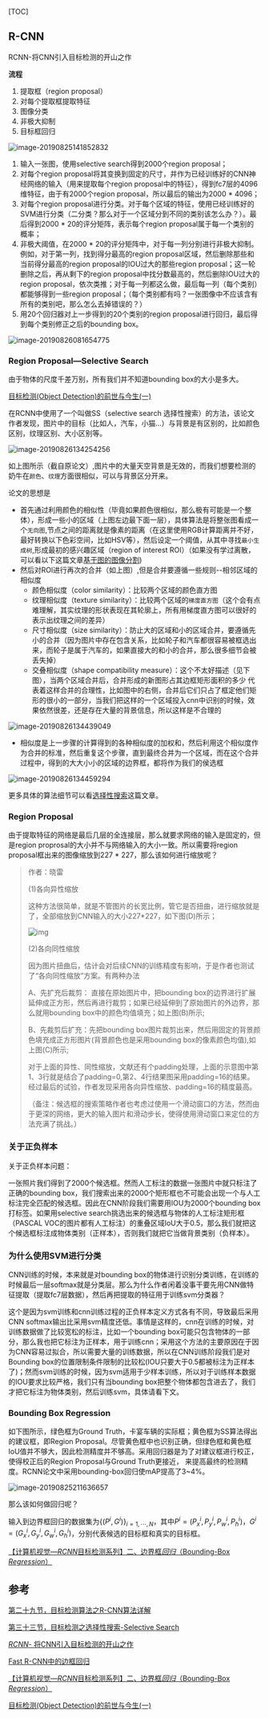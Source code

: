 

[TOC]

## R-CNN

RCNN-将CNN引入目标检测的开山之作

**流程**

1. 提取框（region proposal）
2. 对每个提取框提取特征
3. 图像分类
4. 非极大抑制
5. 目标框回归



![image-20190825141852832](../../assets/RCNN.assert/image-20190825141852832.png)



1. 输入一张图，使用selective search得到2000个region proposal；
2. 对每个region proposal将其变换到固定的尺寸，并作为已经训练好的CNN神经网络的输入（用来提取每个region proposal中的特征），得到fc7层的4096维特征，由于有2000个region proposal，所以最后的输出为2000 * 4096；
3. 对每个region proposal进行分类。对于每个区域的特征，使用已经训练好的SVM进行分类（二分类？那么对于一个区域分到不同的类别该怎么办？）。最后得到2000 * 20的评分矩阵，表示每个region proposal属于每一个类别的概率；
4. 非极大阈值，在2000 * 20的评分矩阵中，对于每一列分别进行非极大抑制。例如，对于第一列，找到得分最高的region proposal区域，然后删除那些和当前得分最高的region proposal的IOU过大的那些region proposal；这一轮删除之后，再从剩下的region proposal中找分数最高的，然后删除IOU过大的region proposal，依次类推；对于每一列都这么做，最后每一列（每个类别）都能够得到一些region proposal；（每个类别都有吗？一张图像中不应该含有所有的类别吧，那么怎么去掉错误的？）
5. 用20个回归器对上一步得到的20个类别的region proposal进行回归，最后得到每个类别修正之后的bounding box。



![image-20190826081654775](../../assets/RCNN.assert/image-20190826081654775.png)



### Region Proposal—Selective Search

由于物体的尺度千差万别，所有我们并不知道bounding box的大小是多大。

[目标检测(Object Detection)的前世与今生(一)](https://segmentfault.com/a/1190000016138673)



在RCNN中使用了一个叫做SS（selective search 选择性搜索）的方法，该论文作者发现，图片中的目标（比如人，汽车，小猫...）与背景是有区别的，比如颜色区别，纹理区别、大小区别等。

![image-20190826134254256](../../assets/RCNN.assert/image-20190826134254256.png)

如上图所示（截自原论文）,图片中的大量天空背景是无效的，而我们想要检测的奶牛在`颜色`、`纹理`方面很相似，可以与背景区分开来。

论文的思想是

- 首先通过利用颜色的相似性（毕竟如果颜色很相似，那么极有可能是一个整体），形成一些小的区域（上图左边最下面一层），具体算法是将整张图看成一个`无向图`,节点之间的距离就是像素的距离（在这里使用RGB计算距离并不好，最好转换以下色彩空间，比如HSV等），然后设定一个阈值，从其中寻找`最小生成树`,形成最初的感兴趣区域（region of interest ROI）（如果没有学过离散，可以看以下这篇文章[基于图的图像分割](https://blog.csdn.net/guoyunfei20/article/details/78727972))
- 然后对ROl进行再次的合并（如上图）,但是合并要遵循一些规则--相邻区域的相似度
  - 颜色相似度（color similarity）：比较两个区域的颜色直方图
  - 纹理相似度（texture similarity）：比较两个区域的`梯度直方图`（这个会有点难理解，其实纹理的形状表现在其轮廓上，所有用梯度直方图可以很好的表示出纹理之间的差异）
  - 尺寸相似度（size similarity）：防止大的区域和小的区域合并，要遵循先小的合并（因为图片中存在包含关系，比如轮子和汽车都很容易被框选出来，而轮子是属于汽车的，如果直接大的和小的合并，那么很多细节会被丢失掉）
  - 交叠相似度（shape compatibility measure）：这个不太好描述（见下图），当两个区域合并后，合并形成的新图形占其边框矩形面积的多少 代表着这样合并的合理性，比如图中的右侧，合并后它们只占了框定他们矩形的很小的一部分，当我们把这样的一个区域投入cnn中识别的时候，效果依然很差，还是存在大量的背景信息，所以这样是不合理的



![image-20190826134439049](../../assets/RCNN.assert/image-20190826134439049.png)



- 相似度是上一步骤的计算得到的各种相似度的加权和，然后利用这个相似度作为合并的标准，然后重复这个步骤，直到最终合并为一个区域，而在这个合并过程中，得到的大大小小的区域的边界框，都将作为我们的侯选框

![image-20190826134459294](../../assets/RCNN.assert/image-20190826134459294.png)



更多具体的算法细节可以看[选择性搜索](https://blog.csdn.net/guoyunfei20/article/details/78723646)这篇文章。



### Region Proposal

由于提取特征的网络是最后几层的全连接层，那么就要求网络的输入是固定的，但是region proprosal的大小并不与网络输入的大小一致。所以需要将region proposal框出来的图像缩放到227 * 227，那么该如何进行缩放呢？



> 作者：晓雷
>
> 
>
> (1)各向异性缩放
>
> 这种方法很简单，就是不管图片的长宽比例，管它是否扭曲，进行缩放就是了，全部缩放到CNN输入的大小227*227，如下图(D)所示；
>
> ![img](../../assets/RCNN.assert/v2-59449e8409b943f384c4cc3bf789d8b9_b.png)
>
> 
>
> (2)各向同性缩放
>
> 因为图片扭曲后，估计会对后续CNN的训练精度有影响，于是作者也测试了“各向同性缩放”方案。有两种办法
>
> A、先扩充后裁剪： 直接在原始图片中，把bounding box的边界进行扩展延伸成正方形，然后再进行裁剪；如果已经延伸到了原始图片的外边界，那么就用bounding box中的颜色均值填充；如上图(B)所示;
>
> B、先裁剪后扩充：先把bounding box图片裁剪出来，然后用固定的背景颜色填充成正方形图片(背景颜色也是采用bounding box的像素颜色均值),如上图(C)所示;
>
> 对于上面的异性、同性缩放，文献还有个padding处理，上面的示意图中第1、3行就是结合了padding=0,第2、4行结果图采用padding=16的结果。经过最后的试验，作者发现采用各向异性缩放、padding=16的精度最高。
>
> （备注：候选框的搜索策略作者也考虑过使用一个滑动窗口的方法，然而由于更深的网络，更大的输入图片和滑动步长，使得使用滑动窗口来定位的方法充满了挑战。）

### 关于正负样本

关于正负样本问题：

一张照片我们得到了2000个候选框。然而人工标注的数据一张图片中就只标注了正确的bounding box，我们搜索出来的2000个矩形框也不可能会出现一个与人工标注完全匹配的候选框。因此在CNN阶段我们需要用IOU为2000个bounding box打标签。如果用selective search挑选出来的候选框与物体的人工标注矩形框（PASCAL VOC的图片都有人工标注）的重叠区域IoU大于0.5，那么我们就把这个候选框标注成物体类别（正样本），否则我们就把它当做背景类别（负样本）。



### 为什么使用SVM进行分类

CNN训练的时候，本来就是对bounding box的物体进行识别分类训练，在训练的时候最后一层softmax就是分类层。那么为什么作者闲着没事干要先用CNN做特征提取（提取fc7层数据），然后再把提取的特征用于训练svm分类器？

这个是因为svm训练和cnn训练过程的正负样本定义方式各有不同，导致最后采用CNN softmax输出比采用svm精度还低。事情是这样的，cnn在训练的时候，对训练数据做了比较宽松的标注，比如一个bounding box可能只包含物体的一部分，那么我也把它标注为正样本，用于训练cnn；采用这个方法的主要原因在于因为CNN容易过拟合，所以需要大量的训练数据，所以在CNN训练阶段我们是对Bounding box的位置限制条件限制的比较松(IOU只要大于0.5都被标注为正样本了)；然而svm训练的时候，因为svm适用于少样本训练，所以对于训练样本数据的IOU要求比较严格，我们只有当bounding box把整个物体都包含进去了，我们才把它标注为物体类别，然后训练svm，具体请看下文。

### Bounding Box Regression



如下图所示，绿色框为Ground Truth，卡宴车辆的实际框；黄色框为SS算法得出的建议框，即Region Proposal。尽管黄色框中也识别正确，但绿色框和黄色框IoU值并不够大，因此检测精度并不够高。采用回归器是为了对建议框进行校正，使得校正后的Region Proposal与Ground Truth更接近， 来提高最终的检测精度。RCNN论文中采用bounding-box回归使mAP提高了3~4%。

![image-20190825211636657](../../assets/RCNN.assert/image-20190825211636657.png)



那么该如何做回归呢？

输入到边界框回归的数据集为$\{ (P^i, G^i) \}_{i=1, \cdots, N}$，其中$P^i = (P_x^i, P_y^i, P_w^i, P_h^i)$，$G^i = (G_x^i, G_y^i, G_w^i, G_h^i)$，分别代表候选的目标框和真实的目标框。



[【计算机视觉—*RCNN*目标检测系列】二、边界框*回归*（Bounding-Box *Regression*）](https://zhuanlan.zhihu.com/p/76603583)



## 参考

[第二十九节，目标检测算法之R-CNN算法详解](https://www.cnblogs.com/zyly/p/9246221.html)

[第三十三节，目标检测之选择性搜索-Selective Search](https://www.cnblogs.com/zyly/p/9259392.html)

[*RCNN*- 将CNN引入目标检测的开山之作](https://zhuanlan.zhihu.com/p/23006190)

[Fast R-CNN中的边框回归](https://www.cnblogs.com/wangguchangqing/p/10393934.html)

[【计算机视觉—*RCNN*目标检测系列】二、边界框*回归*（Bounding-Box *Regression*）](https://zhuanlan.zhihu.com/p/76603583)

[目标检测(Object Detection)的前世与今生(一)](https://segmentfault.com/a/1190000016138673)